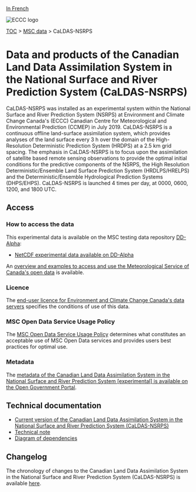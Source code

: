 [In French](readme_caldas-nsrps_fr.md)

![ECCC logo](../../img_eccc-logo.png)

[TOC](../../readme_en.md) > [MSC data](../readme_en.md) > CaLDAS-NSRPS

# Data and products of the Canadian Land Data Assimilation System in the National Surface and River Prediction System (CaLDAS-NSRPS) 

CaLDAS-NSRPS was installed as an experimental system within the National Surface and River Prediction System (NSRPS) at Environment and Climate Change Canada's (ECCC) Canadian Centre for Meteorological and Environmental Prediction (CCMEP) in July 2019. CaLDAS-NSRPS is a continuous offline land-surface assimilation system, which provides analyses of the land surface every 3 h over the domain of the High-Resolution Deterministic Prediction System (HRDPS) at a 2.5 km grid spacing. The emphasis in CaLDAS-NSRPS is to focus upon the assimilation of satellite based remote sensing observations to provide the optimal initial conditions for the predictive components of the NSRPS, the High Resolution Deterministic/Ensemble Land Surface Prediction System (HRDLPS/HRELPS) and the Deterministic/Ensemble Hydrological Prediction Systems (DHPS/EHPS). CaLDAS-NSRPS is launched 4 times per day, at 0000, 0600, 1200, and 1800 UTC.

## Access

### How to access the data 

This experimental data is available on the MSC testing data repository [DD-Alpha](../../msc-datamart/readme_en.md):

* [NetCDF experimental data available on DD-Alpha](readme_caldas-nsrps-datamart_en.md) 

An [overview and examples to access and use the Meteorological Service of Canada's open data](../../usage/readme_en.md) is available.

### Licence

The [end-user licence for Environment and Climate Change Canada's data servers](../../licence/readme_en.md) specifies the conditions of use of this data.

### MSC Open Data Service Usage Policy

The [MSC Open Data Service Usage Policy](../../usage-policy/readme_en.md) determines what constitutes an acceptable use of MSC Open Data services and provides users best practices for optimal use.

### Metadata

The [metadata of the Canadian Land Data Assimilation System in the National Surface and River Prediction System [experimental] is available on the Open Government Portal](https://open.canada.ca/data/en/dataset/3959c86b-b555-4ad8-9fcc-8fecfb79918c).

## Technical documentation

* [Current version of the Canadian Land Data Assimilation System in the National Surface and River Prediction System (CaLDAS-NSRPS)](https://collaboration.cmc.ec.gc.ca/cmc/cmoi/product_guide/docs/fact_sheets/factsheet_caldas-nsrps-310_e.pdf)
* [Technical note](https://collaboration.cmc.ec.gc.ca/cmc/CMOI/product_guide/docs/tech_notes/technote_caldas-nsrps_e.pdf)
* [Diagram of dependencies](https://collaboration.cmc.ec.gc.ca/cmc/cmos/public_doc/msc-data/nwep-dependency-diagrams/system_NSRPA-CaLDAS_en.svg)

## Changelog 

The chronology of changes to the Canadian Land Data Assimilation System in the National Surface and River Prediction System (CaLDAS-NSRPS) is available [here](changelog_caldas-nsrps_en.md).

